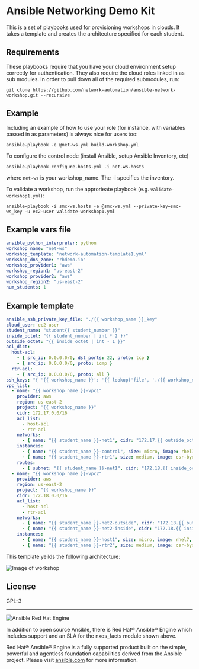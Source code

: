 Ansible Networking Demo Kit
=========

This is a set of playbooks used for provisioning workshops in clouds.  It takes a template and creates the architecture specified for each student.

Requirements
------------

These playbooks require that you have your cloud environment setup correctly for authentication.  They also require the cloud roles linked in as sub modules.  In
order to pull down all of the required submodules, run:

```
git clone https://github.com/network-automation/ansible-network-workshop.git --recursive
```

Example
-------

Including an example of how to use your role (for instance, with variables passed in as parameters) is always nice for users too:

```
ansible-playbook -e @net-ws.yml build-workshop.yml
```

To configure the control node (install Ansible, setup Ansible Inventory, etc)
```
ansible-playbook configure-hosts.yml -i net-ws.hosts
```
where `net-ws` is your workshop_name.  The -i specifies the inventory.

To validate a workshop, run the approrieate playbook (e.g. `validate-workshop1.yml`):
```
ansible-playbook -i smc-ws.hosts -e @smc-ws.yml --private-key=smc-ws_key -u ec2-user validate-workshop1.yml
```

Example vars file
-----------------
```yaml
ansible_python_interpreter: python
workshop_name: "net-ws"
workshop_template: 'network-automation-template1.yml'
workshop_dns_zone: "rhdemo.io"
workshop_provider1: "aws"
workshop_region1: "us-east-2"
workshop_provider2: "aws"
workshop_region2: "us-east-2"
num_students: 1
```

Example template
----------------
```yaml
ansible_ssh_private_key_file: "./{{ workshop_name }}_key"
cloud_user: ec2-user
student_name: "student{{ student_number }}"
inside_octet: "{{ student_number | int * 2 }}"
outside_octet: "{{ inside_octet | int - 1 }}"
acl_dict:
  host-acl:
    - { src_ip: 0.0.0.0/0, dst_ports: 22, proto: tcp }
    - { src_ip: 0.0.0.0/0, proto: icmp }
  rtr-acl:
    - { src_ip: 0.0.0.0/0, proto: all }
ssh_keys: "{ '{{ workshop_name }}': '{{ lookup('file', './{{ workshop_name }}_key.pub') }}' }"
vpc_list:
  - name: "{{ workshop_name }}-vpc1"
    provider: aws
    region: us-east-2
    project: "{{ workshop_name }}"
    cidr: 172.17.0.0/16
    acl_list:
      - host-acl
      - rtr-acl
    networks:
      - { name: "{{ student_name }}-net1", cidr: "172.17.{{ outside_octet }}.0/24", az: us-east-2a }
    instances:
      - { name: "{{ student_name }}-control", size: micro, image: rhel7, acl: host-acl, subnet: "{{ student_name }}-net1", public_ip: true, key_name: "{{ workshop_name }}", tags: {Owner: student, group: control} }
      - { name: "{{ student_name }}-rtr1", size: medium, image: csr-byol, acl: rtr-acl, subnet: "{{ student_name }}-net1", public_ip: true, key_name: "{{ workshop_name }}", tags: {Owner: student, network_os: ios, group: routers}, user_data: 'ios-config-0001=ip route 0.0.0.0 0.0.0.0 GigabitEthernet1 dhcp' }
    routes:
      - { subnet: "{{ student_name }}-net1", cidr: "172.18.{{ inside_octet }}.0/24", instance: "{{ student_name }}-rtr1" }
  - name: "{{ workshop_name }}-vpc2"
    provider: aws
    region: us-east-2
    project: "{{ workshop_name }}"
    cidr: 172.18.0.0/16
    acl_list:
      - host-acl
      - rtr-acl
    networks:
      - { name: "{{ student_name }}-net2-outside", cidr: "172.18.{{ outside_octet }}.0/24", az: us-east-2b }
      - { name: "{{ student_name }}-net2-inside", cidr: "172.18.{{ inside_octet }}.0/24", az: us-east-2b, vnf_instance: "{{ student_name }}-rtr2", inside_ip: "172.18.{{ inside_octet }}.254" }
    instances:
      - { name: "{{ student_name }}-host1", size: micro, image: rhel7, acl: host-acl, subnet: "{{ student_name }}-net2-inside", public_ip: false, key_name: "{{ workshop_name }}", tags: {Owner: student, group: hosts } }
      - { name: "{{ student_name }}-rtr2", size: medium, image: csr-byol, acl: rtr-acl, subnet: "{{ student_name }}-net2-outside", public_ip: true, key_name: "{{ workshop_name }}", tags: {Owner: student, network_os: ios, group: routers}, user_data: 'ios-config-0001=ip route 0.0.0.0 0.0.0.0 GigabitEthernet1 dhcp' }
```

This template yeilds the following architecture:

![Image of workshop](https://github.com/ismc/ansible-networking-workshop/blob/master/images/network-automation-template1.png)

License
-------

GPL-3

---
![Ansible Red Hat Engine](ansible-engine-small.png)

In addition to open source Ansible, there is Red Hat® Ansible® Engine which includes support and an SLA for the nxos_facts module shown above.

Red Hat® Ansible® Engine is a fully supported product built on the simple, powerful and agentless foundation capabilities derived from the Ansible project.  Please visit [ansible.com](https://www.ansible.com/ansible-engine) for more information.
